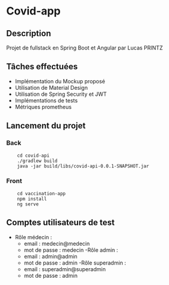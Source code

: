 # Covid-app

## Description
Projet de fullstack en Spring Boot et Angular par Lucas PRINTZ

## Tâches effectuées
- Implémentation du Mockup proposé
- Utilisation de Material Design
- Utilisation de Spring Security et JWT
- Implémentations de tests
- Métriques prometheus

## Lancement du projet

### Back
```
    cd covid-api
    ./gradlew build
    java -jar build/libs/covid-api-0.0.1-SNAPSHOT.jar
```

### Front
```
    cd vaccination-app
    npm install
    ng serve
```

## Comptes utilisateurs de test
- Rôle médecin :
    - email : medecin@medecin
    - mot de passe : medecin
-Rôle admin :
    - email : admin@admin
    - mot de passe : admin
-Rôle superadmin :
    - email : superadmin@superadmin
    - mot de passe : admin

